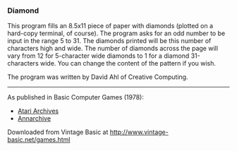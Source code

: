 ### Diamond

This program fills an 8.5x11 piece of paper with diamonds (plotted on a hard-copy terminal, of course). The program asks for an odd number to be input in the range 5 to 31. The diamonds printed will be this number of characters high and wide. The number of diamonds across the page will vary from 12 for 5-character wide diamonds to 1 for a diamond 31-characters wide. You can change the content of the pattern if you wish.

The program was written by David Ahl of Creative Computing.

---

As published in Basic Computer Games (1978):
- [Atari Archives](https://www.atariarchives.org/basicgames/showpage.php?page=56)
- [Annarchive](https://annarchive.com/files/Basic_Computer_Games_Microcomputer_Edition.pdf#page=71)

Downloaded from Vintage Basic at
http://www.vintage-basic.net/games.html
